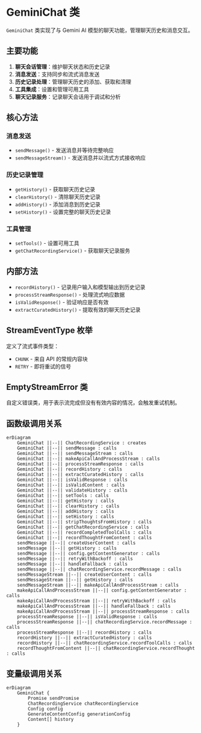 # GeminiChat 类

`GeminiChat` 类实现了与 Gemini AI 模型的聊天功能，管理聊天历史和消息交互。

## 主要功能

1. **聊天会话管理**：维护聊天状态和历史记录
2. **消息发送**：支持同步和流式消息发送
3. **历史记录处理**：管理聊天历史的添加、获取和清理
4. **工具集成**：设置和管理可用工具
5. **聊天记录服务**：记录聊天会话用于调试和分析

## 核心方法

### 消息发送
- `sendMessage()` - 发送消息并等待完整响应
- `sendMessageStream()` - 发送消息并以流式方式接收响应

### 历史记录管理
- `getHistory()` - 获取聊天历史记录
- `clearHistory()` - 清除聊天历史记录
- `addHistory()` - 添加消息到历史记录
- `setHistory()` - 设置完整的聊天历史记录

### 工具管理
- `setTools()` - 设置可用工具
- `getChatRecordingService()` - 获取聊天记录服务

## 内部方法

- `recordHistory()` - 记录用户输入和模型输出到历史记录
- `processStreamResponse()` - 处理流式响应数据
- `isValidResponse()` - 验证响应是否有效
- `extractCuratedHistory()` - 提取有效的聊天历史记录

## StreamEventType 枚举

定义了流式事件类型：
- `CHUNK` - 来自 API 的常规内容块
- `RETRY` - 即将重试的信号

## EmptyStreamError 类

自定义错误类，用于表示流完成但没有有效内容的情况，会触发重试机制。

## 函数级调用关系

```mermaid
erDiagram
    GeminiChat ||--|| ChatRecordingService : creates
    GeminiChat ||--|| sendMessage : calls
    GeminiChat ||--|| sendMessageStream : calls
    GeminiChat ||--|| makeApiCallAndProcessStream : calls
    GeminiChat ||--|| processStreamResponse : calls
    GeminiChat ||--|| recordHistory : calls
    GeminiChat ||--|| extractCuratedHistory : calls
    GeminiChat ||--|| isValidResponse : calls
    GeminiChat ||--|| isValidContent : calls
    GeminiChat ||--|| validateHistory : calls
    GeminiChat ||--|| setTools : calls
    GeminiChat ||--|| getHistory : calls
    GeminiChat ||--|| clearHistory : calls
    GeminiChat ||--|| addHistory : calls
    GeminiChat ||--|| setHistory : calls
    GeminiChat ||--|| stripThoughtsFromHistory : calls
    GeminiChat ||--|| getChatRecordingService : calls
    GeminiChat ||--|| recordCompletedToolCalls : calls
    GeminiChat ||--|| recordThoughtFromContent : calls
    sendMessage ||--|| createUserContent : calls
    sendMessage ||--|| getHistory : calls
    sendMessage ||--|| config.getContentGenerator : calls
    sendMessage ||--|| retryWithBackoff : calls
    sendMessage ||--|| handleFallback : calls
    sendMessage ||--|| chatRecordingService.recordMessage : calls
    sendMessageStream ||--|| createUserContent : calls
    sendMessageStream ||--|| getHistory : calls
    sendMessageStream ||--|| makeApiCallAndProcessStream : calls
    makeApiCallAndProcessStream ||--|| config.getContentGenerator : calls
    makeApiCallAndProcessStream ||--|| retryWithBackoff : calls
    makeApiCallAndProcessStream ||--|| handleFallback : calls
    makeApiCallAndProcessStream ||--|| processStreamResponse : calls
    processStreamResponse ||--|| isValidResponse : calls
    processStreamResponse ||--|| chatRecordingService.recordMessage : calls
    processStreamResponse ||--|| recordHistory : calls
    recordHistory ||--|| extractCuratedHistory : calls
    recordHistory ||--|| chatRecordingService.recordToolCalls : calls
    recordThoughtFromContent ||--|| chatRecordingService.recordThought : calls
```

## 变量级调用关系

```mermaid
erDiagram
    GeminiChat {
        Promise sendPromise
        ChatRecordingService chatRecordingService
        Config config
        GenerateContentConfig generationConfig
        Content[] history
    }
```